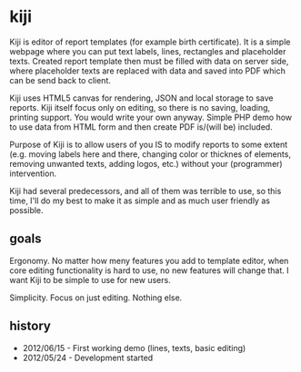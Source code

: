 kiji
====

Kiji is editor of report templates (for example birth certificate). It is a simple webpage where you can put text labels, lines, rectangles and placeholder texts. Created report template then must be filled with data on server side, where placeholder texts are replaced with data and saved into PDF which can be send back to client.

Kiji uses HTML5 canvas for rendering, JSON and local storage to save reports. Kiji itself focus only on editing, so there is no saving, loading, printing support. You would write your own anyway. Simple PHP demo how to use data from HTML form and then create PDF is/(will be) included.

Purpose of Kiji is to allow users of you IS to modify reports to some extent (e.g. moving labels here and there, changing color or thicknes of elements, removing unwanted texts, adding logos, etc.) without your (programmer) intervention.

Kiji had several predecessors, and all of them was terrible to use, so this time, I'll do my best to make it as simple and as much user friendly as possible.

goals
-----
Ergonomy. No matter how meny features you add to template editor, when core editing functionality is hard to use, no new features will change that. I want Kiji to be simple to use for new users.

Simplicity. Focus on just editing. Nothing else.

history
-------
- 2012/06/15 - First working demo (lines, texts, basic editing)
- 2012/05/24 - Development started